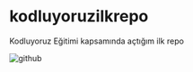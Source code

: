 # kodluyoruzilkrepo
Kodluyoruz Eğitimi kapsamında açtığım ilk repo

![github](https://user-images.githubusercontent.com/123628300/225571775-781703ca-1216-46ce-98d4-f9eadb8f33d2.png)
